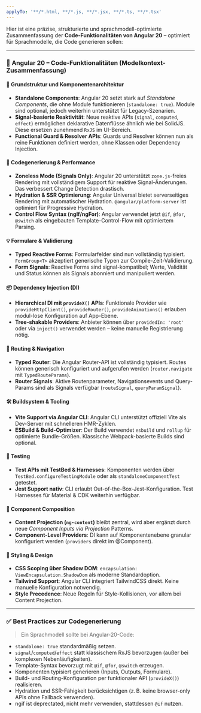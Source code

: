 ```yaml
---
applyTo: '**/*.html, **/*.js, **/*.jsx, **/*.ts, **/*.tsx'
---
```

Hier ist eine präzise, strukturierte und sprachmodell-optimierte Zusammenfassung der **Code-Funktionalitäten von Angular 20** – optimiert für Sprachmodelle, die Code generieren sollen:

---

### 🧠 **Angular 20 – Code-Funktionalitäten (Modelkontext-Zusammenfassung)**

#### 🔧 **Grundstruktur und Komponentenarchitektur**

* **Standalone Components**: Angular 20 setzt stark auf *Standalone Components*, die ohne Module funktionieren (`standalone: true`). Module sind optional, jedoch weiterhin unterstützt für Legacy-Szenarien.
* **Signal-basierte Reaktivität**: Neue reaktive APIs (`signal`, `computed`, `effect`) ermöglichen deklarative Datenflüsse ähnlich wie bei SolidJS. Diese ersetzen zunehmend `RxJS` im UI-Bereich.
* **Functional Guard & Resolver APIs**: Guards und Resolver können nun als reine Funktionen definiert werden, ohne Klassen oder Dependency Injection.

#### 🚀 **Codegenerierung & Performance**

* **Zoneless Mode (Signals Only)**: Angular 20 unterstützt `zone.js`-freies Rendering mit vollständigem Support für reaktive Signal-Änderungen. Das verbessert Change Detection drastisch.
* **Hydration & SSR Optimierung**: Angular Universal bietet serverseitiges Rendering mit automatischer Hydration. `@angular/platform-server` ist optimiert für Progressive Hydration.
* **Control Flow Syntax (ngIf/ngFor)**: Angular verwendet jetzt `@if`, `@for`, `@switch` als eingebauten Template-Control-Flow mit optimiertem Parsing.

#### 💡 **Formulare & Validierung**

* **Typed Reactive Forms**: Formularfelder sind nun vollständig typisiert. `FormGroup<T>` akzeptiert generische Typen zur Compile-Zeit-Validierung.
* **Form Signals**: Reactive Forms sind signal-kompatibel; Werte, Validität und Status können als Signals abonniert und manipuliert werden.

#### 📦 **Dependency Injection (DI)**

* **Hierarchical DI mit `provideX()` APIs**: Funktionale Provider wie `provideHttpClient()`, `provideRouter()`, `provideAnimations()` erlauben modul-lose Konfiguration auf App-Ebene.
* **Tree-shakable Providers**: Anbieter können über `providedIn: 'root'` oder via `inject()` verwendet werden – keine manuelle Registrierung nötig.

#### 🧭 **Routing & Navigation**

* **Typed Router**: Die Angular Router-API ist vollständig typisiert. Routes können generisch konfiguriert und aufgerufen werden (`router.navigate` mit `TypedRouteParams`).
* **Router Signals**: Aktive Routenparameter, Navigationsevents und Query-Params sind als Signals verfügbar (`routeSignal`, `queryParamSignal`).

#### 🛠️ **Buildsystem & Tooling**

* **Vite Support via Angular CLI**: Angular CLI unterstützt offiziell Vite als Dev-Server mit schnelleren HMR-Zyklen.
* **ESBuild & Build-Optimizer**: Der Build verwendet `esbuild` und `rollup` für optimierte Bundle-Größen. Klassische Webpack-basierte Builds sind optional.

#### 🧪 **Testing**

* **Test APIs mit TestBed & Harnesses**: Komponenten werden über `TestBed.configureTestingModule` oder als `standaloneComponentTest` getestet.
* **Jest Support nativ**: CLI erlaubt Out-of-the-Box-Jest-Konfiguration. Test Harnesses für Material & CDK weiterhin verfügbar.

#### 🧱 **Component Composition**

* **Content Projection (`ng-content`)** bleibt zentral, wird aber ergänzt durch neue *Component Inputs via Projection* Patterns.
* **Component-Level Providers**: DI kann auf Komponentenebene granular konfiguriert werden (`providers` direkt im @Component).

#### 🎨 **Styling & Design**

* **CSS Scoping über Shadow DOM**: `encapsulation: ViewEncapsulation.ShadowDom` als moderne Standardoption.
* **Tailwind Support**: Angular CLI integriert TailwindCSS direkt. Keine manuelle Konfiguration notwendig.
* **Style Precedence**: Neue Regeln für Style-Kollisionen, vor allem bei Content Projection.

---

### ✅ **Best Practices zur Codegenerierung**

> Ein Sprachmodell sollte bei Angular-20-Code:

* `standalone: true` standardmäßig setzen.
* `signal`/`computed`/`effect` statt klassischem RxJS bevorzugen (außer bei komplexen Nebenläufigkeiten).
* Template-Syntax bevorzugt mit `@if`, `@for`, `@switch` erzeugen.
* Komponenten typisiert generieren (Inputs, Outputs, Formulare).
* Build- und Routing-Konfiguration per funktionaler API (`provideX()`) realisieren.
* Hydration und SSR-Fähigkeit berücksichtigen (z. B. keine browser-only APIs ohne Fallback verwenden).
* ngif ist deprectated, nicht mehr verwenden, stattdessen `@if` nutzen.